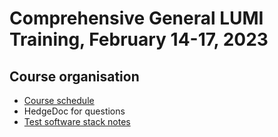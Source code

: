 # Comprehensive General LUMI Training, February 14-17, 2023

## Course organisation

-   [Course schedule](schedule.md)
-   HedgeDoc for questions
-   [Test software stack notes](software_stacks.md)

<!--
## Downloads

-   Slides [Introduction to the AMD ROCm<sup>TM</sup> Ecosystem (PDF, 10M)](files/LUMIG_training_AMD_ecosystem_11_01_2023.pdf)
-   [Additional notes and exercises from the AMD session](https://hackmd.io/@gmarkoma/HyAx9y2ci)
-   [Perfetto](https://perfetto.dev/), the "program" used to visualise the output of omnitrace, is not a regular application but 
    [a browser application](https://ui.perfetto.dev/). Some browsers nowadays offer the option to install it on your
    system in a way that makes it look and behave more like a regular application (Chrome, Edge among others).

## Other material only available on LUMI

The following materials can only be found on LUMI and are only accessible to members of project_465000320:

-   Introduction to the Cray EX Hardware and Programming Environment on LUMI-G
    -   Slides: <code>/project/project_465000320/slides/HPE/01_Intro_EX_Architecture_and_PE.pdf</code>
    -   Recording: <code>/project/project_465000320/recordings/01_Intro_EX_Architecture_and_PE.mp4</code> 
-   Running Applications on LUMI-G
    -   Slides: <code>/project/project_465000320/slides/HPE/02_Running_Applications_and_Tools.pdf</code>
    -   Recording: <code>/project/project_465000320/recordings/02_Running_Applications_and_Tools.mp4</code>
-   Introduction to AMD ROCm<sup>TM</sup> Ecosystem
    -   Recording: <code>/project/project_465000320/recordings/03_Introduction_to_the_AMD_ROCmTM_ecosystem.mp4</code>
-   Exercises are in <code>/project/project_465000320/exercises</code>


## Notes

-   [Notes from the HedgeDOC page](hedgedoc_notes.md)


## Exercises

Some of the exercises used in the course are based on exercises or other material available in various GitHub repositories:

-   [OSU benchmark](https://mvapich.cse.ohio-state.edu/download/mvapich/osu-micro-benchmarks-5.9.tar.gz)
-   [Fortran OpenACC examples](https://github.com/RonRahaman/openacc-mpi-demos)
-   [Fortran OpenMP examples](https://github.com/ye-luo/openmp-target)
-   [Collections of examples in BabelStream](https://github.com/UoB-HPC/BabelStream)
-   [hello_jobstep example](https://code.ornl.gov/olcf/hello_jobstep)
-   [Run OpenMP example in the HPE Suport Center](https://support.hpe.com/hpesc/public/docDisplay?docId=a00114008en_us&docLocale=en_US&page=Run_an_OpenMP_Application.html)
-   [ROCm HIP examples](https://github.com/ROCm-Developer-Tools/HIP-Examples)

-->
